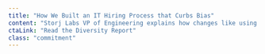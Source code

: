 ```yaml
---
title: "How We Built an IT Hiring Process that Curbs Bias"
content: "Storj Labs VP of Engineering explains how changes like using pseudonyms and paying candidates for solutions to interview problems had a big impact on diversity."
ctaLink: "Read the Diversity Report"
class: "commitment"
---
```

